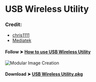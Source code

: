 # USB Wireless Utility

### Credit:
- [chris1111](https://github.com/chris1111)
- [Mediatek](https://www.mediatek.com)

#### Follow ➤ [How to use USB Wireless Utility](https://github.com/chris1111/USB-Wireless-Utility/blob/master/ReadMe.pdf)


![Modular Image Creation](https://i25.servimg.com/u/f25/18/50/18/69/scree101.png)


#### Download ➤ [USB Wireless Utility.pkg ]()
